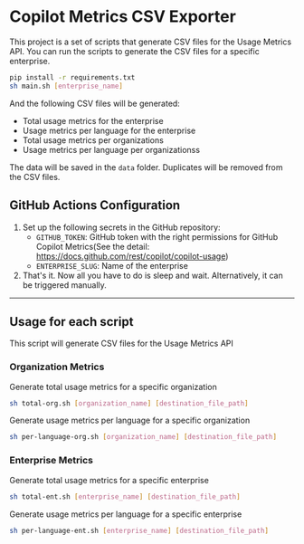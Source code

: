 # Copilot Metrics CSV Exporter

This project is a set of scripts that generate CSV files for the Usage Metrics API.
You can run the scripts to generate the CSV files for a specific enterprise.

```sh
pip install -r requirements.txt
sh main.sh [enterprise_name] 
```

And the following CSV files will be generated:

- Total usage metrics for the enterprise
- Usage metrics per language for the enterprise
- Total usage metrics per organizations
- Usage metrics per language per organizationss

The data will be saved in the `data` folder.
Duplicates will be removed from the CSV files.

## GitHub Actions Configuration

1. Set up the following secrets in the GitHub repository:
   - `GITHUB_TOKEN`: GitHub token with the right permissions for GitHub Copilot Metrics(See the detail: https://docs.github.com/rest/copilot/copilot-usage)
   - `ENTERPRISE_SLUG`: Name of the enterprise
2. That's it. Now all you have to do is sleep and wait. Alternatively, it can be triggered manually.
---
## Usage for each script

This script will generate CSV files for the Usage Metrics API

### Organization Metrics

Generate total usage metrics for a specific organization

```bash
sh total-org.sh [organization_name] [destination_file_path]
```

Generate usage metrics per language for a specific organization

```bash
sh per-language-org.sh [organization_name] [destination_file_path]
```

### Enterprise Metrics

Generate total usage metrics for a specific enterprise

```bash
sh total-ent.sh [enterprise_name] [destination_file_path]
```

Generate usage metrics per language for a specific enterprise

```bash
sh per-language-ent.sh [enterprise_name] [destination_file_path]
```
